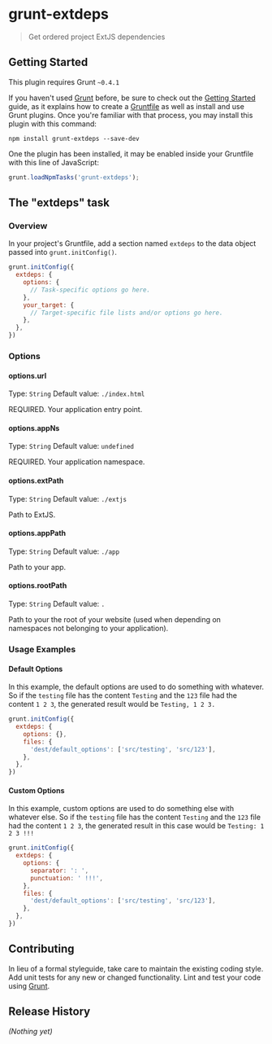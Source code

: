 # grunt-extdeps

> Get ordered project ExtJS dependencies

## Getting Started
This plugin requires Grunt `~0.4.1`

If you haven't used [Grunt](http://gruntjs.com/) before, be sure to check out the [Getting Started](http://gruntjs.com/getting-started) guide, as it explains how to create a [Gruntfile](http://gruntjs.com/sample-gruntfile) as well as install and use Grunt plugins. Once you're familiar with that process, you may install this plugin with this command:

```shell
npm install grunt-extdeps --save-dev
```

One the plugin has been installed, it may be enabled inside your Gruntfile with this line of JavaScript:

```js
grunt.loadNpmTasks('grunt-extdeps');
```

## The "extdeps" task

### Overview
In your project's Gruntfile, add a section named `extdeps` to the data object passed into `grunt.initConfig()`.

```js
grunt.initConfig({
  extdeps: {
    options: {
      // Task-specific options go here.
    },
    your_target: {
      // Target-specific file lists and/or options go here.
    },
  },
})
```

### Options

#### options.url
Type: `String`
Default value: `./index.html`

REQUIRED. Your application entry point.

#### options.appNs
Type: `String`
Default value: `undefined`

REQUIRED. Your application namespace.

#### options.extPath
Type: `String`
Default value: `./extjs`

Path to ExtJS.

#### options.appPath
Type: `String`
Default value: `./app`

Path to your app.

#### options.rootPath
Type: `String`
Default value: `.`

Path to your the root of your website (used when depending on namespaces not belonging to your application).

### Usage Examples

#### Default Options
In this example, the default options are used to do something with whatever. So if the `testing` file has the content `Testing` and the `123` file had the content `1 2 3`, the generated result would be `Testing, 1 2 3.`

```js
grunt.initConfig({
  extdeps: {
    options: {},
    files: {
      'dest/default_options': ['src/testing', 'src/123'],
    },
  },
})
```

#### Custom Options
In this example, custom options are used to do something else with whatever else. So if the `testing` file has the content `Testing` and the `123` file had the content `1 2 3`, the generated result in this case would be `Testing: 1 2 3 !!!`

```js
grunt.initConfig({
  extdeps: {
    options: {
      separator: ': ',
      punctuation: ' !!!',
    },
    files: {
      'dest/default_options': ['src/testing', 'src/123'],
    },
  },
})
```

## Contributing
In lieu of a formal styleguide, take care to maintain the existing coding style. Add unit tests for any new or changed functionality. Lint and test your code using [Grunt](http://gruntjs.com/).

## Release History
_(Nothing yet)_
